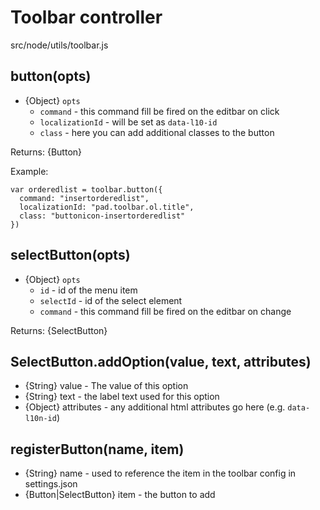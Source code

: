 # Toolbar controller
src/node/utils/toolbar.js

## button(opts)
 * {Object} `opts`
   * `command` - this command fill be fired on the editbar on click
   * `localizationId` - will be set as `data-l10-id`
   * `class` - here you can add additional classes to the button

Returns: {Button}

Example:
```
var orderedlist = toolbar.button({
  command: "insertorderedlist",
  localizationId: "pad.toolbar.ol.title",
  class: "buttonicon-insertorderedlist"
})
```

## selectButton(opts)
 * {Object} `opts`
   * `id` - id of the menu item
   * `selectId` - id of the select element
   * `command` - this command fill be fired on the editbar on change

Returns: {SelectButton}

## SelectButton.addOption(value, text, attributes)
 * {String} value - The value of this option
 * {String} text - the label text used for this option
 * {Object} attributes - any additional html attributes go here (e.g. `data-l10n-id`)
   
## registerButton(name, item)
  * {String} name - used to reference the item in the toolbar config in settings.json
  * {Button|SelectButton} item - the button to add